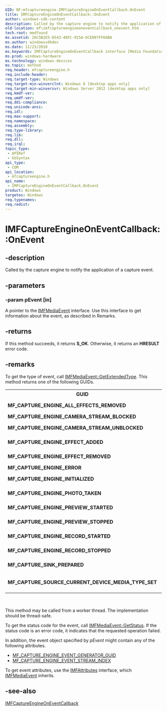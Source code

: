 ```yaml
---
UID: NF:mfcaptureengine.IMFCaptureEngineOnEventCallback.OnEvent
title: IMFCaptureEngineOnEventCallback::OnEvent
author: windows-sdk-content
description: Called by the capture engine to notify the application of a capture event.
old-location: mf\imfcaptureengineoneventcallback_onevent.htm
tech.root: medfound
ms.assetid: 26C5B2E5-0543-49FC-915A-DCE097FF66BA
ms.author: windowssdkdev
ms.date: 11/23/2018
ms.keywords: IMFCaptureEngineOnEventCallback interface [Media Foundation],OnEvent method, IMFCaptureEngineOnEventCallback.OnEvent, IMFCaptureEngineOnEventCallback::OnEvent, OnEvent, OnEvent method [Media Foundation], OnEvent method [Media Foundation],IMFCaptureEngineOnEventCallback interface, mf.imfcaptureengineoneventcallback_onevent, mfcaptureengine/IMFCaptureEngineOnEventCallback::OnEvent
ms.prod: windows-hardware
ms.technology: windows-devices
ms.topic: method
req.header: mfcaptureengine.h
req.include-header: 
req.target-type: Windows
req.target-min-winverclnt: Windows 8 [desktop apps only]
req.target-min-winversvr: Windows Server 2012 [desktop apps only]
req.kmdf-ver: 
req.umdf-ver: 
req.ddi-compliance: 
req.unicode-ansi: 
req.idl: 
req.max-support: 
req.namespace: 
req.assembly: 
req.type-library: 
req.lib: 
req.dll: 
req.irql: 
topic_type:
 - APIRef
 - kbSyntax
api_type:
 - COM
api_location:
 - mfcaptureengine.h
api_name:
 - IMFCaptureEngineOnEventCallback.OnEvent
product: Windows
targetos: Windows
req.typenames: 
req.redist: 
---
```


# IMFCaptureEngineOnEventCallback::OnEvent


## -description


Called by the capture engine to notify the application of a capture event.


## -parameters




### -param pEvent [in]

A pointer to the <a href="https://msdn.microsoft.com/b4f686be-9472-433c-b983-6c48dfd3ac76">IMFMediaEvent</a> interface. Use this interface to get information about the event, as described in Remarks.


## -returns



If this method succeeds, it returns <b xmlns:loc="http://microsoft.com/wdcml/l10n">S_OK</b>. Otherwise, it returns an <b xmlns:loc="http://microsoft.com/wdcml/l10n">HRESULT</b> error code.




## -remarks



To get the type of event, call <a href="https://msdn.microsoft.com/56284491-6f84-467e-9fac-46b04db4024a">IMFMediaEvent::GetExtendedType</a>. This method returns one of the following GUIDs.

<table>
<tr>
<th>GUID</th>
<th>Description</th>
</tr>
<tr>
<td><b>MF_CAPTURE_ENGINE_ALL_EFFECTS_REMOVED</b></td>
<td>The <a href="https://msdn.microsoft.com/C01F7A61-3585-4E8B-B914-7DB1446D1BC1">IMFCaptureSource::RemoveAllEffects</a> method completed.</td>
</tr>
<tr>
<td><b>MF_CAPTURE_ENGINE_CAMERA_STREAM_BLOCKED</b></td>
<td>Video capture has been blocked by the driver.</td>
</tr>
<tr>
<td><b>MF_CAPTURE_ENGINE_CAMERA_STREAM_UNBLOCKED</b></td>
<td>Video capture has been restored by the driver after having been blocked.</td>
</tr>
<tr>
<td><b>MF_CAPTURE_ENGINE_EFFECT_ADDED</b></td>
<td>The <a href="https://msdn.microsoft.com/C108360D-0B8C-4539-9D78-A5559100086E">IMFCaptureSource::AddEffect</a> method completed.</td>
</tr>
<tr>
<td><b>MF_CAPTURE_ENGINE_EFFECT_REMOVED</b></td>
<td>The <a href="https://msdn.microsoft.com/5FF2EF1C-1BF0-4CF7-95AB-1BB10025D66F">IMFCaptureSource::RemoveEffect</a> method completed.</td>
</tr>
<tr>
<td><b>MF_CAPTURE_ENGINE_ERROR</b></td>
<td>An error occurred during capture.</td>
</tr>
<tr>
<td><b>MF_CAPTURE_ENGINE_INITIALIZED</b></td>
<td>The <a href="https://msdn.microsoft.com/23EC8B49-2F67-4FB8-AFFA-409823ACCF59">IMFCaptureEngine::Initialize</a> method completed.</td>
</tr>
<tr>
<td><b>MF_CAPTURE_ENGINE_PHOTO_TAKEN</b></td>
<td>The <a href="https://msdn.microsoft.com/6E633E90-9C8B-44B6-9149-704872143147">IMFCaptureEngine::TakePhoto</a> method completed.</td>
</tr>
<tr>
<td><b>MF_CAPTURE_ENGINE_PREVIEW_STARTED</b></td>
<td>The <a href="https://msdn.microsoft.com/C5BCF990-E7F9-48E9-B082-79953F5ED27C">IMFCaptureEngine::StartPreview</a> method completed.</td>
</tr>
<tr>
<td><b>MF_CAPTURE_ENGINE_PREVIEW_STOPPED</b></td>
<td>The <a href="https://msdn.microsoft.com/36DE5079-D4D5-4FC5-8CF6-1F5B3F9E8B66">IMFCaptureEngine::StopPreview</a> method completed.</td>
</tr>
<tr>
<td><b>MF_CAPTURE_ENGINE_RECORD_STARTED</b></td>
<td>The <a href="https://msdn.microsoft.com/22084409-B2E6-47EF-A59B-A762E9A9191D">IMFCaptureEngine::StartRecord</a> method completed.</td>
</tr>
<tr>
<td><b>MF_CAPTURE_ENGINE_RECORD_STOPPED</b></td>
<td>The <a href="https://msdn.microsoft.com/737C23E0-D4EF-4630-A460-2AE56FE50A12">IMFCaptureEngine::StopRecord</a> method completed.</td>
</tr>
<tr>
<td><b>MF_CAPTURE_SINK_PREPARED</b></td>
<td>The <a href="https://msdn.microsoft.com/244FD291-AD1D-4A51-87C3-C98B33978AA1">IMFCaptureSink::Prepare</a> method completed.</td>
</tr>
<tr>
<td><b>MF_CAPTURE_SOURCE_CURRENT_DEVICE_MEDIA_TYPE_SET</b></td>
<td>The <a href="https://msdn.microsoft.com/2B88BBAE-E837-4F4A-B697-64772F25C89D">IMFCaptureSource::SetCurrentDeviceMediaType</a>   method completed.</td>
</tr>
</table>
 

This method may be called from a worker thread. The implementation should be thread-safe.

To get the status code for the event, call <a href="https://msdn.microsoft.com/e2fc6c81-11c0-4947-b647-3e74a73ee5a2">IMFMediaEvent::GetStatus</a>. If the status code is an error code, it indicates that the requested operation failed.

In addition, the event object specified by <i>pEvent</i> might contain any of the following attributes.

<ul>
<li>
<a href="https://msdn.microsoft.com/DCCF3054-AF14-44C7-84C0-B03E35B5D90A">MF_CAPTURE_ENGINE_EVENT_GENERATOR_GUID</a>
</li>
<li>
<a href="https://msdn.microsoft.com/A15B334A-716A-467E-AEA5-C13710FFE109">MF_CAPTURE_ENGINE_EVENT_STREAM_INDEX</a>
</li>
</ul>
To get event attributes, use the <a href="https://msdn.microsoft.com/e12259f4-b631-4d4a-a296-c1cc6334b962">IMFAttributes</a> interface, which <a href="https://msdn.microsoft.com/b4f686be-9472-433c-b983-6c48dfd3ac76">IMFMediaEvent</a> inherits.




## -see-also




<a href="https://msdn.microsoft.com/6F04F843-160C-4F49-9841-ECC1450F4A58">IMFCaptureEngineOnEventCallback</a>
 

 

